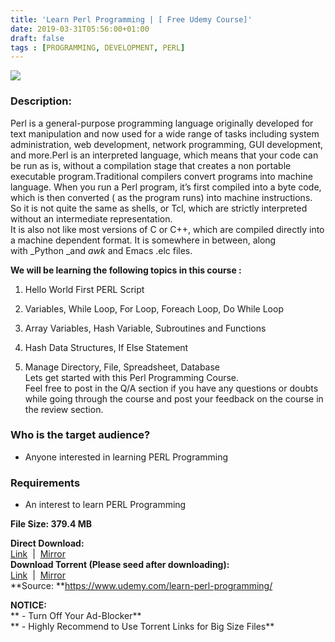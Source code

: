 ```yaml
---
title: 'Learn Perl Programming | [ Free Udemy Course]'
date: 2019-03-31T05:56:00+01:00
draft: false
tags : [PROGRAMMING, DEVELOPMENT, PERL]
---
```


[![](https://3.bp.blogspot.com/-4VVxZ3tvvjE/XKBHoz5gQvI/AAAAAAAABPk/GIq2Ch4a4-4fr-R3BBmdFGwIMYuwFYrdwCLcBGAs/s640/Learn-Perl-Programming.jpg)](https://3.bp.blogspot.com/-4VVxZ3tvvjE/XKBHoz5gQvI/AAAAAAAABPk/GIq2Ch4a4-4fr-R3BBmdFGwIMYuwFYrdwCLcBGAs/s1600/Learn-Perl-Programming.jpg)

  

### Description:

Perl is a general-purpose programming language originally developed for text manipulation and now used for a wide range of tasks including system administration, web development, network programming, GUI development, and more.Perl is an interpreted language, which means that your code can be run as is, without a compilation stage that creates a non portable executable program.Traditional compilers convert programs into machine language. When you run a Perl program, it’s first compiled into a byte code, which is then converted ( as the program runs) into machine instructions. So it is not quite the same as shells, or Tcl, which are strictly interpreted without an intermediate representation.  
It is also not like most versions of C or C++, which are compiled directly into a machine dependent format. It is somewhere in between, along with _Python _and _awk_ and Emacs .elc files.  

**We will be learning the following topics in this course :**  
1) Hello World First PERL Script  

2) Variables, While Loop, For Loop, Foreach Loop, Do While Loop  
3) Array Variables, Hash Variable, Subroutines and Functions  
4) Hash Data Structures, If Else Statement  
5) Manage Directory, File, Spreadsheet, Database  
Lets get started with this Perl Programming Course.  
Feel free to post in the Q/A section if you have any questions or doubts while going through the course and post your feedback on the course in the review section.  

### Who is the target audience?

*   Anyone interested in learning PERL Programming

### Requirements

*   An interest to learn PERL Programming

**File Size: 379.4 MB**  
  
**Direct Download:**  
[Link](https://oko.sh/LearnPerllink1)  |  [Mirror](https://oko.sh/LearnPerllink2)   
**Download Torrent (Please seed after downloading):**  
[Link](https://oko.sh/LearnPerltorrent1)  |  [Mirror](https://oko.sh/LearnPerltorrent2)  
**Source: **https://www.udemy.com/learn-perl-programming/  

**NOTICE:**  
** - Turn Off Your Ad-Blocker**  
** - Highly Recommend to Use Torrent Links for Big Size Files**